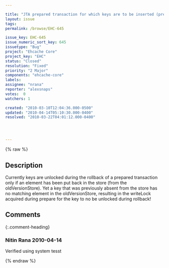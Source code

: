 ```yaml
---

title: "JTA prepared transaction for which keys are to be inserted (previously absent) aren't unlocked when rolled back"
layout: issue
tags: 
permalink: /browse/EHC-645

issue_key: EHC-645
issue_numeric_sort_key: 645
issuetype: "Bug"
project: "Ehcache Core"
project_key: "EHC"
status: "Closed"
resolution: "Fixed"
priority: "2 Major"
components: "ehcache-core"
labels: 
assignee: "nrana"
reporter: "alexsnaps"
votes:  0
watchers: 1

created: "2010-03-10T12:04:36.000-0500"
updated: "2010-04-14T05:10:30.000-0400"
resolved: "2010-03-22T04:01:12.000-0400"




---
```


{% raw %}

## Description

<div markdown="1" class="description">

Currently keys are unlocked during the rollback of a prepared transaction only if an element has been put back in the store (from the oldVersionStore).
Yet a key that was previously absent from the store has no matching element in the oldVersionStore, resulting in the writeLock acquired during prepare for the key to no be unlocked during rollback!

</div>

## Comments


{:.comment-heading}
### **Nitin Rana** <span class="date">2010-04-14</span>

<div markdown="1" class="comment">

Verified using system tesst

</div>



{% endraw %}
